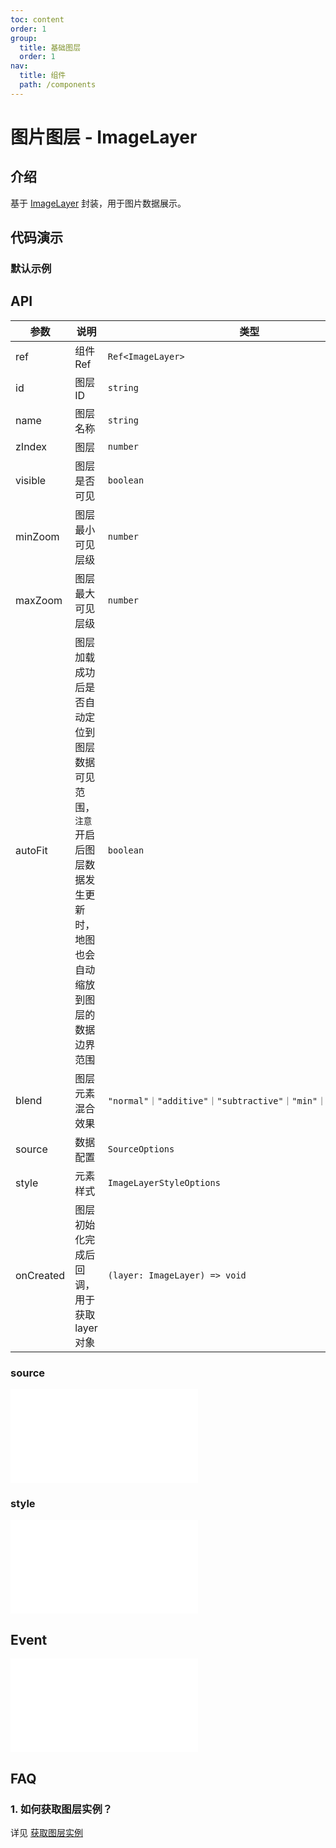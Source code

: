 ```yaml
---
toc: content
order: 1
group:
  title: 基础图层
  order: 1
nav:
  title: 组件
  path: /components
---
```


# 图片图层 - ImageLayer

## 介绍

基于 [ImageLayer](https://l7plot.antv.vision/zh/docs/api/composite-layers/image-layer) 封装，用于图片数据展示。

## 代码演示

### 默认示例

<code src="./demos/default.tsx"></code>

## API

| 参数 | 说明 | 类型 | 默认值 |
| --- | --- | --- | --- |
| ref | 组件 Ref | `Ref<ImageLayer>` | -- |
| id | 图层 ID | `string` | -- |
| name | 图层名称 | `string` | -- |
| zIndex | 图层 | `number` | -- |
| visible | 图层是否可见 | `boolean` | `true` |
| minZoom | 图层最小可见层级 | `number` | -- |
| maxZoom | 图层最大可见层级 | `number` | -- |
| autoFit | 图层加载成功后是否自动定位到图层数据可见范围，`注意`开启后图层数据发生更新时，地图也会自动缩放到图层的数据边界范围 | `boolean` | `false` |
| blend | 图层元素混合效果 | `"normal"｜"additive"｜"subtractive"｜"min"｜"max"｜"none"` | `"normal"` |
| source | 数据配置 | `SourceOptions` | `(必选)` |
| style | 元素样式 | `ImageLayerStyleOptions` | -- |
| onCreated | 图层初始化完成后回调，用于获取 layer 对象 | `(layer: ImageLayer) => void` | -- |

### source

<embed src="../../../../../docs/common/layer/image-layer/source.md"></embed>

### style

<embed src="../../../../../docs/common/layer/image-layer/style.md"></embed>

## Event

<embed src="../../../../../docs/common/layer/core-common/event.md"></embed>

## FAQ

### 1. 如何获取图层实例？

详见 [获取图层实例](/components/layers/composite-layers/bubble-layer#1-如何获取图层实例)
